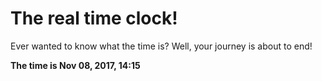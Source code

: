 # The real time clock!

Ever wanted to know what the time is? Well, your journey is about to end!

**The time is Nov 08, 2017, 14:15**